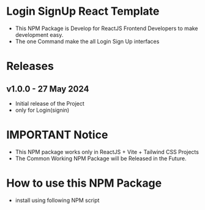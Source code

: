 # Login SignUp React Template

- This NPM Package is Develop for ReactJS Frontend Developers to make development easy.
- The one Command make the all Login Sign Up interfaces

# Releases

## v1.0.0 - 27 May 2024

- Initial release of the Project
- only for Login(signin)

# IMPORTANT Notice

- This NPM package works only in ReactJS + Vite + Tailwind CSS Projects
- The Common Working NPM Package will be Released in the Future.

# How to use this NPM Package

- install using following NPM script

